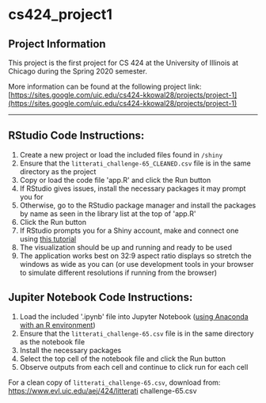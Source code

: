 # cs424_project1

## Project Information

This project is the first project for CS 424 at the University of Illinois at Chicago during the Spring 2020 semester.

More information can be found at the following project link: [https://sites.google.com/uic.edu/cs424-kkowal28/projects/project-1](https://sites.google.com/uic.edu/cs424-kkowal28/projects/project-1)

---

## RStudio Code Instructions:

1. Create a new project or load the included files found in `/shiny`
2. Ensure that the `litterati_challenge-65_CLEANED.csv` file is in the same directory as the project
3. Copy or load the code file 'app.R' and click the Run button
4. If RStudio gives issues, install the necessary packages it may prompt you for
5. Otherwise, go to the RStudio package manager and install the packages by name as seen in the library list at the top of 'app.R'
6. Click the Run button
7. If RStudio prompts you for a Shiny account, make and connect one using [this tutorial](https://shiny.rstudio.com/tutorial/)
8. The visualization should be up and running and ready to be used
9. The application works best on 32:9 aspect ratio displays so stretch the windows as wide as you can (or use development tools in your browser to simulate different resolutions if running from the browser)

## Jupiter Notebook Code Instructions:

1. Load the included '.ipynb' file into Jupyter Notebook ([using Anaconda with an R environment](https://docs.anaconda.com/anaconda/navigator/tutorials/r-lang/))
2. Ensure that the `litterati_challenge-65.csv` file is in the same directory as the notebook file
3. Install the necessary packages 
4. Select the top cell of the notebook file and click the Run button
5. Observe outputs from each cell and continue to click run for each cell

For a clean copy of `litterati_challenge-65.csv`, download from: https://www.evl.uic.edu/aej/424/litterati challenge-65.csv

